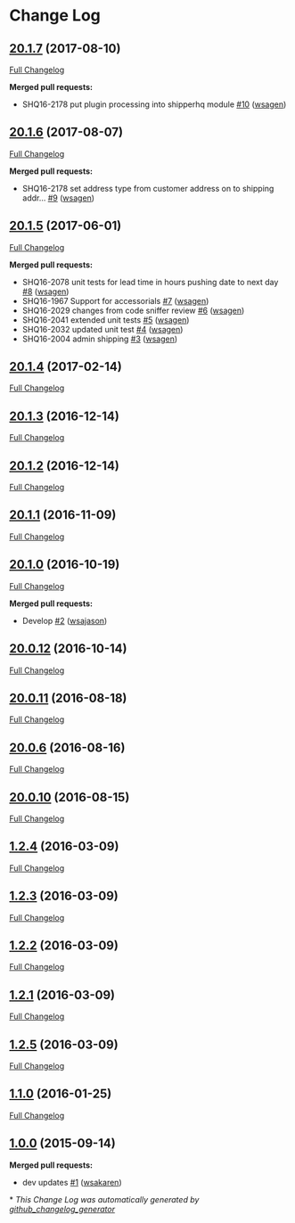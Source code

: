 # Change Log

## [20.1.7](https://github.com/webshopapps/module-common/tree/20.1.7) (2017-08-10)
[Full Changelog](https://github.com/webshopapps/module-common/compare/20.1.6...20.1.7)

**Merged pull requests:**

- SHQ16-2178 put plugin processing into shipperhq module [\#10](https://github.com/webshopapps/module-common/pull/10) ([wsagen](https://github.com/wsagen))

## [20.1.6](https://github.com/webshopapps/module-common/tree/20.1.6) (2017-08-07)
[Full Changelog](https://github.com/webshopapps/module-common/compare/20.1.5...20.1.6)

**Merged pull requests:**

- SHQ16-2178 set address type from customer address on to shipping addr… [\#9](https://github.com/webshopapps/module-common/pull/9) ([wsagen](https://github.com/wsagen))

## [20.1.5](https://github.com/webshopapps/module-common/tree/20.1.5) (2017-06-01)
[Full Changelog](https://github.com/webshopapps/module-common/compare/20.1.4...20.1.5)

**Merged pull requests:**

- SHQ16-2078 unit tests for lead time in hours pushing date to next day [\#8](https://github.com/webshopapps/module-common/pull/8) ([wsagen](https://github.com/wsagen))
- SHQ16-1967 Support for accessorials [\#7](https://github.com/webshopapps/module-common/pull/7) ([wsagen](https://github.com/wsagen))
- SHQ16-2029 changes from code sniffer review [\#6](https://github.com/webshopapps/module-common/pull/6) ([wsagen](https://github.com/wsagen))
- SHQ16-2041 extended unit tests [\#5](https://github.com/webshopapps/module-common/pull/5) ([wsagen](https://github.com/wsagen))
- SHQ16-2032 updated unit test [\#4](https://github.com/webshopapps/module-common/pull/4) ([wsagen](https://github.com/wsagen))
- SHQ16-2004 admin shipping [\#3](https://github.com/webshopapps/module-common/pull/3) ([wsagen](https://github.com/wsagen))

## [20.1.4](https://github.com/webshopapps/module-common/tree/20.1.4) (2017-02-14)
[Full Changelog](https://github.com/webshopapps/module-common/compare/20.1.3...20.1.4)

## [20.1.3](https://github.com/webshopapps/module-common/tree/20.1.3) (2016-12-14)
[Full Changelog](https://github.com/webshopapps/module-common/compare/20.1.2...20.1.3)

## [20.1.2](https://github.com/webshopapps/module-common/tree/20.1.2) (2016-12-14)
[Full Changelog](https://github.com/webshopapps/module-common/compare/20.1.1...20.1.2)

## [20.1.1](https://github.com/webshopapps/module-common/tree/20.1.1) (2016-11-09)
[Full Changelog](https://github.com/webshopapps/module-common/compare/20.1.0...20.1.1)

## [20.1.0](https://github.com/webshopapps/module-common/tree/20.1.0) (2016-10-19)
[Full Changelog](https://github.com/webshopapps/module-common/compare/20.0.12...20.1.0)

**Merged pull requests:**

- Develop [\#2](https://github.com/webshopapps/module-common/pull/2) ([wsajason](https://github.com/wsajason))

## [20.0.12](https://github.com/webshopapps/module-common/tree/20.0.12) (2016-10-14)
[Full Changelog](https://github.com/webshopapps/module-common/compare/20.0.11...20.0.12)

## [20.0.11](https://github.com/webshopapps/module-common/tree/20.0.11) (2016-08-18)
[Full Changelog](https://github.com/webshopapps/module-common/compare/20.0.6...20.0.11)

## [20.0.6](https://github.com/webshopapps/module-common/tree/20.0.6) (2016-08-16)
[Full Changelog](https://github.com/webshopapps/module-common/compare/20.0.10...20.0.6)

## [20.0.10](https://github.com/webshopapps/module-common/tree/20.0.10) (2016-08-15)
[Full Changelog](https://github.com/webshopapps/module-common/compare/1.2.4...20.0.10)

## [1.2.4](https://github.com/webshopapps/module-common/tree/1.2.4) (2016-03-09)
[Full Changelog](https://github.com/webshopapps/module-common/compare/1.2.3...1.2.4)

## [1.2.3](https://github.com/webshopapps/module-common/tree/1.2.3) (2016-03-09)
[Full Changelog](https://github.com/webshopapps/module-common/compare/1.2.2...1.2.3)

## [1.2.2](https://github.com/webshopapps/module-common/tree/1.2.2) (2016-03-09)
[Full Changelog](https://github.com/webshopapps/module-common/compare/1.2.1...1.2.2)

## [1.2.1](https://github.com/webshopapps/module-common/tree/1.2.1) (2016-03-09)
[Full Changelog](https://github.com/webshopapps/module-common/compare/1.2.5...1.2.1)

## [1.2.5](https://github.com/webshopapps/module-common/tree/1.2.5) (2016-03-09)
[Full Changelog](https://github.com/webshopapps/module-common/compare/1.1.0...1.2.5)

## [1.1.0](https://github.com/webshopapps/module-common/tree/1.1.0) (2016-01-25)
[Full Changelog](https://github.com/webshopapps/module-common/compare/1.0.0...1.1.0)

## [1.0.0](https://github.com/webshopapps/module-common/tree/1.0.0) (2015-09-14)
**Merged pull requests:**

- dev updates [\#1](https://github.com/webshopapps/module-common/pull/1) ([wsakaren](https://github.com/wsakaren))



\* *This Change Log was automatically generated by [github_changelog_generator](https://github.com/skywinder/Github-Changelog-Generator)*